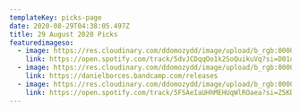 ```yaml
---
templateKey: picks-page
date: 2020-08-29T04:38:05.497Z
title: 29 August 2020 Picks
featuredimageso:
  - image: https://res.cloudinary.com/ddomozydd/image/upload/b_rgb:000000,e_gradient_fade:20,y_-0.5/v1598674871/NewYorkYoshikiArt_bx5k2m.jpg
    link: https://open.spotify.com/track/5dvJCDqqOo1k2SoQuikuVq?si=D01oLcqwTLWvz4ukoPtreQ
  - image: https://res.cloudinary.com/ddomozydd/image/upload/b_rgb:000000,e_gradient_fade:20,y_-0.5/v1598675096/borcesalbumart_zvnaxj.jpg
    link: https://danielborces.bandcamp.com/releases
  - image: https://res.cloudinary.com/ddomozydd/image/upload/b_rgb:000000,e_gradient_fade:20,y_-0.5/v1598675458/WhenIMetYouSingleArt_luqzoy.jpg
    link: https://open.spotify.com/track/5FSAeIaUHhMEHUqWlROaea?si=Z5KDvkFLQz27JrSjimi08A
---
```

